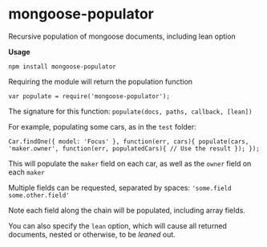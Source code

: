 mongoose-populator
==================

Recursive population of mongoose documents, including lean option

**Usage**

`npm install mongoose-populator`

Requiring the module will return the population function

`var populate = require('mongoose-populator');`

The signature for this function: `populate(docs, paths, callback, [lean])`

For example, populating some cars, as in the `test` folder:

``
Car.findOne({ model: 'Focus' }, function(err, cars){
    populate(cars, 'maker.owner', function(err, populatedCars){
        // Use the result
    });
});
``

This will populate the `maker` field on each car, as well as the `owner` field on each `maker`

Multiple fields can be requested, separated by spaces: `'some.field some.other.field'`

Note each field along the chain will be populated, including array fields.

You can also specify the `lean` option, which will cause all returned documents, nested or otherwise, to be *leaned* out.